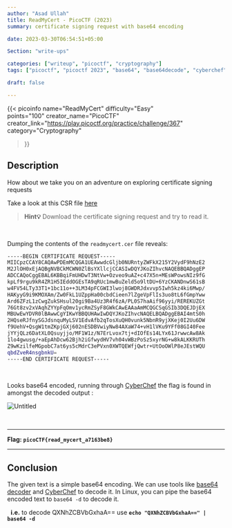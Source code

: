 ```yaml
---
author: "Asad Ullah"
title: ReadMyCert - PicoCTF (2023)
summary: certificate signing request with base64 encoding

date: 2023-03-30T06:54:51+05:00

Section: "write-ups"

categories: ["writeup", "picoctf", "cryptography"]
tags: ["picoctf", "picoctf 2023", "base64", "base64decode", "cyberchef", "cryptography"]

draft: false

---
```



{{< 
picoinfo 
name="ReadMyCert" 
difficulty="Easy"  
points="100"
creator_name="PicoCTF" creator_link="https://play.picoctf.org/practice/challenge/367" 
category="Cryptography"
>}}

## Description

How about we take you on an adventure on exploring certificate signing requests

Take a look at this CSR file [here](https://artifacts.picoctf.net/c/420/readmycert.csr)

> **Hint💡**
> Download the certificate signing request and try to read it.

&nbsp;

Dumping the contents of the `readmycert.cer` file reveals:

```bash
-----BEGIN CERTIFICATE REQUEST-----
MIICpzCCAY8CAQAwPDEmMCQGA1UEAwwdcGljb0NURntyZWFkX215Y2VydF9hNzE2
M2JlOH0xEjAQBgNVBCkMCWN0ZlBsYXllcjCCASIwDQYJKoZIhvcNAQEBBQADggEP
ADCCAQoCggEBAL6KBBqiFmUHDwT3NtVw+Ozveo9uAZ+c47X5n+MEsWPowsNIz9fG
kpLf9rgu9kR4ZR1H5IEddOGEsTA9qRUc1mwBuZeld5o9ltDU+6YzCKANDnwS61sB
w4FV54LTy33T1+1bc11o++3LM34pFCGWI3lwoj8GWDRJdxvvp5Iwh5kz4ki6Mwp/
HAKyyG9i9KMOXAm/Zw0FkL1UZppHa00cbdCieen7lZgeVpFlIs3uo8tL6fGmpYww
Ard6ZFzL1zCwgZukSHsul20gi9Ba4Uz3R4f6zA/PL0S7haAif96yyi/REREKUZGt
76Gt8zv2xVAqhZYYpFqOmv1ycRmZSyF8GWkCAwEAAaAmMCQGCSqGSIb3DQEJDjEX
MBUwEwYDVR0lBAwwCgYIKwYBBQUHAwIwDQYJKoZIhvcNAQELBQADggEBAI4mtS0h
2HQseRJfnySGJdsnquMyLSV1EdvAfb2qTosXuQH0vunk5NbnR9yjXKej0I2Uu6DW
f9UehV+QsgW1tmZKpjGXj602nESDBVwiyNw84AXaW74+vH1lVKu9YFf08GI40Fee
jYYjQLz6DatXL0Qsuyjjo/MF1W1z/N7ErLvox7tj+dIOfEs14LYx61JrwwcAw8Ak
1lo4gwusg/+aEpAhDcw62Bjh2iGfwydHV7vh04vWBzPoSz5xyrNG+w8kALKKRUTh
Z9wKzilfeMGpobC7at6ys5cMdrC3ePVxn0XWTQEWfjQwtr+UtOoOWlP8eJEstWQU
qbdZveR4nsgbnkU=
-----END CERTIFICATE REQUEST-----
```

&nbsp;

Looks base64 encoded, running through [CyberChef](https://gchq.github.io/CyberChef/) the flag is found in amongst the decoded output :


![Untitled](/write-ups/picoctf/base64-readmycert.png)

&nbsp;

---

**Flag: `picoCTF{read_mycert_a7163be8}`**

---

## Conclusion

The given text is a simple base64 encoding. We can use tools like [base64 decoder](https://www.base64decode.org/) and [CyberChef](https://gchq.github.io/CyberChef/) to decode it. In Linux, you can pipe the base64 encoded text to `base64 -d` to decode it.   

&nbsp;
**i.e.** to decode QXNhZCBVbGxhaA== use **`echo "QXNhZCBVbGxhaA==" | base64 -d`**